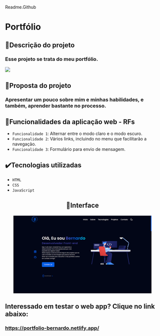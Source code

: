 Readme.Github

# Portfólio

## 📱Descrição do projeto
### Esse projeto se trata do meu portfólio.

<img src="http://img.shields.io/static/v1?label=STATUS&message=CONCLUIDO&color=GREEN&style=for-the-badge"/>

## 🎯Proposta do projeto

### Apresentar um pouco sobre mim e minhas habilidades, e também, aprender bastante no processo.

## 🔨Funcionalidades da aplicação web - RFs

- `Funcionalidade 1`: Alternar entre o modo claro e o modo escuro.
- `Funcionalidade 2`: Vários links, incluindo no menu que facilitarão a navegação.
- `Funcionalidade 3`: Formulário para envio de mensagem.

## ✔️Tecnologias utilizadas

- `HTML`
- `CSS`
- `JavaScript`

## <p align="center">📱Interface</p>

<p align="center">
<img src="images/Portfolio.png" width="450px" align="center">
</p>

## Interessado em testar o web app? Clique no link abaixo:
### https://portfolio-bernardo.netlify.app/
